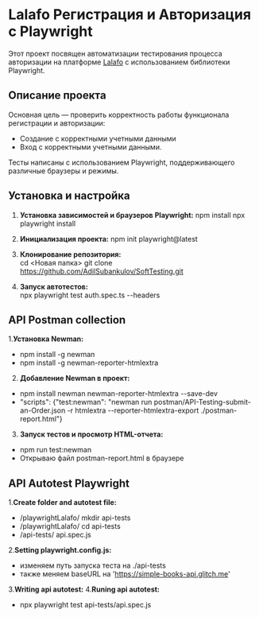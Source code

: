 # Lalafo Регистрация и Авторизация с Playwright

Этот проект посвящен автоматизации тестирования процесса авторизации на платформе [Lalafo](https://lalafo.kg) с использованием библиотеки Playwright.

## Описание проекта

Основная цель — проверить корректность работы функционала регистрации и авторизации:  
- Создание с корректными учетными данными 
- Вход с корректными учетными данными.   

Тесты написаны с использованием Playwright, поддерживающего различные браузеры и режимы.

## Установка и настройка

1. **Установка зависимостей и браузеров Playwright:**
   npm install
   npx playwright install

2. **Инициализация проекта:**
   npm init playwright@latest

3. **Клонирование репозитория:**  
   cd <Новая папка>
   git clone https://github.com/AdilSubankulov/SoftTesting.git
    
5. **Запуск автотестов:**  
   npx playwright test auth.spec.ts --headers

## API Postman collection

1.**Установка Newman:**
   - npm install -g newman
   - npm install -g newman-reporter-htmlextra

2.  **Добавление Newman в проект:**
   - npm install newman newman-reporter-htmlextra --save-dev
   - "scripts": {"test:newman": "newman run postman/API-Testing-submit-an-Order.json -r htmlextra --reporter-htmlextra-export ./postman-report.html"}

3.  **Запуск тестов и просмотр HTML-отчета:**
   - npm run test:newman
   - Открываю файл postman-report.html в браузере

## API Autotest Playwright

1.**Create folder and autotest file:**
   - /playwrightLalafo/ mkdir api-tests
   - /playwrightLalafo/ cd api-tests
   - /api-tests/ api.spec.js

2.**Setting playwright.config.js:**
   - изменяем путь запуска теста на ./api-tests
   - также меняем baseURL на 'https://simple-books-api.glitch.me'

3.**Writing api autotest:**
4.**Runing api autotest:**
   - npx playwright test api-tests/api.spec.js
